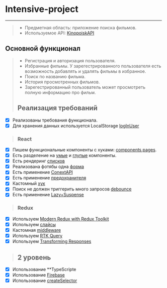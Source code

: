 # Intensive-project
-------------------------------------------------------------------------------------------------------------------
> - Предметная область: приложение поиска фильмов.
> - Используемое API: [KinopoiskAPI](https://kinopoiskapiunofficial.tech/documentation/api/)
>
>
## Основной функционал 
>
> - Регистрация и авторизация пользователя.
> - Избранные фильмы. У зарегестрированного пользователя есть возможность добавлять и удалять фильмы в избранное.
> - Поиск по названию фильма.
> - История просмотренных фильмов.
> - Зарегестрированный пользователь может просмотреть полную информацию про фильм.
>
> ## Реализация требований
>
 - [x] Реализованы требования функционала.
 - [x] Для хранения данных используется LocalStorage [logInUser](https://github.com/hataevicha5922/intensive-project/blob/main/src/utils/global.ts)
>
> ### React
>
 - [x] Пишем функциональные компоненты с хуками: [components](https://github.com/hataevicha5922/intensive-project/tree/main/src/components),[pages](https://github.com/hataevicha5922/intensive-project/tree/main/src/pages).
 - [x] Есть разделение на [умые](https://github.com/hataevicha5922/intensive-project/tree/main/src/components/FilmSearchResults) и [глупые](https://github.com/hataevicha5922/intensive-project/tree/main/src/components/Poster) компоненты.
 - [x] Есть рендеринг [списков](https://github.com/hataevicha5922/intensive-project/tree/main/src/pages/FilmsPage/FilmList)
 - [x] Реализована фотябы одна [форма](https://github.com/hataevicha5922/intensive-project/blob/main/src/pages/RegisterPage/RegisterPage.tsx)
 - [x] Есть применение [ConextAPI](https://github.com/hataevicha5922/intensive-project/blob/main/src/context/ThemeContext.tsx)
 - [x] Есть применение [предохранителя](https://github.com/hataevicha5922/intensive-project/blob/main/src/components/ErrorBoundary/ErrorBoundary.tsx)
 - [x] Кастомный [хук](https://github.com/hataevicha5922/intensive-project/tree/main/src/hooks)
 - [x] Поиск не должен триггерить много запросов [debounce](https://github.com/hataevicha5922/intensive-project/blob/main/src/hooks/useDebounce.ts)
 - [x] Есть применение [Lazy+Suspense](https://github.com/hataevicha5922/intensive-project/blob/main/src/components/MainRouter/MainRouter.tsx)
>
> ### Redux
>
 - [x] Используем [Modern Redux with Redux Toolkit](https://github.com/hataevicha5922/intensive-project/blob/main/src/store/store.ts)
 - [x] Используем [слайсы](https://github.com/hataevicha5922/intensive-project/tree/main/src/store/userSlice)
 - [x] Кастомная [middleware](https://github.com/hataevicha5922/intensive-project/blob/main/src/store/middleware/logger.ts)
 - [x] Используем [RTK Query](https://github.com/hataevicha5922/intensive-project/blob/main/src/store/filmSlice/filmSlice.ts)
 - [x] Используем [Transforming Responses](https://github.com/hataevicha5922/intensive-project/blob/main/src/store/filmSlice/filmSlice.ts)
>
> ## 2 уровень
>
 - [x] Использование **TypeScripte
 - [x] Использование [Firebase](https://github.com/hataevicha5922/intensive-project/blob/main/src/config/firebase-config.ts)
 - [x] Использование [createSelector](https://github.com/hataevicha5922/intensive-project/blob/main/src/store/favoritesSlice/selectors.ts)
